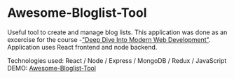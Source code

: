 # Awesome-Bloglist-Tool
Useful tool to create and manage blog lists. This application was done as an excercise for the course -["Deep Dive Into Modern Web Development"](https://fullstackopen.com/en). Application uses React frontend and node backend.

Technologies used: React / Node / Express / MongoDB / Redux / JavaScript
DEMO: [Awesome-Bloglist-Tool](https://awesome-bloglist-tool.herokuapp.com/)
